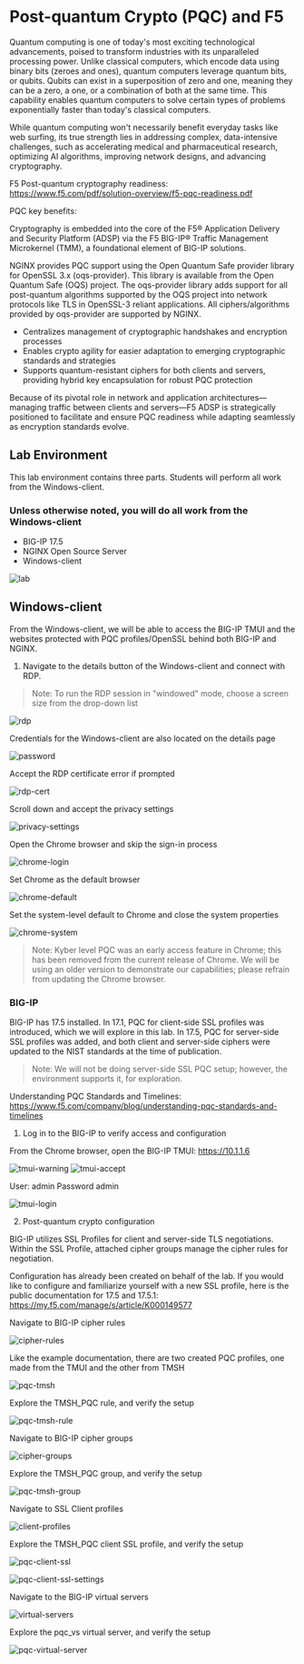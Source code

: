 # Post-quantum Crypto (PQC) and F5

Quantum computing is one of today's most exciting technological advancements, poised to transform industries with its unparalleled processing power. Unlike classical computers, which encode data using binary bits (zeroes and ones), quantum computers leverage quantum bits, or qubits. Qubits can exist in a superposition of zero and one, meaning they can be a zero, a one, or a combination of both at the same time. This capability enables quantum computers to solve certain types of problems exponentially faster than today's classical computers.

While quantum computing won't necessarily benefit everyday tasks like web surfing, its true strength lies in addressing complex, data-intensive challenges, such as accelerating medical and pharmaceutical research, optimizing AI algorithms, improving network designs, and advancing cryptography.

F5 Post-quantum cryptography readiness: https://www.f5.com/pdf/solution-overview/f5-pqc-readiness.pdf

PQC key benefits:

Cryptography is embedded into the core of the F5® Application Delivery and Security Platform (ADSP) via the F5 BIG-IP® Traffic Management Microkernel (TMM), a foundational
element of BIG-IP solutions. 

NGINX provides PQC support using the Open Quantum Safe provider library for OpenSSL 3.x (oqs-provider). This library is available from the Open Quantum Safe (OQS) project. The oqs-provider library adds support for all post-quantum algorithms supported by the OQS project into network protocols like TLS in OpenSSL-3 reliant applications. All ciphers/algorithms provided by oqs-provider are supported by NGINX. 

- Centralizes management of cryptographic handshakes and encryption processes
- Enables crypto agility for easier adaptation to emerging cryptographic standards and strategies
- Supports quantum-resistant ciphers for both clients and servers, providing hybrid key encapsulation for robust PQC protection

Because of its pivotal role in network and application architectures—managing traffic between clients and servers—F5 ADSP is strategically positioned to facilitate and ensure PQC readiness while adapting seamlessly as encryption standards evolve.

## Lab Environment

This lab environment contains three parts. Students will perform all work from the Windows-client.

### Unless otherwise noted, you will do all work from the Windows-client ###

- BIG-IP 17.5
- NGINX Open Source Server
- Windows-client

![lab](images/image00.png)

## Windows-client

From the Windows-client, we will be able to access the BIG-IP TMUI and the websites protected with PQC profiles/OpenSSL behind both BIG-IP and NGINX.

1. Navigate to the details button of the Windows-client and connect with RDP.

> Note: To run the RDP session in "windowed" mode, choose a screen size from the drop-down list

![rdp](images/image01.png)

Credentials for the Windows-client are also located on the details page

![password](images/image02.png)

Accept the RDP certificate error if prompted

![rdp-cert](images/image03.png)

Scroll down and accept the privacy settings

![privacy-settings](images/image04.png)

Open the Chrome browser and skip the sign-in process

![chrome-login](images/image05.png)

Set Chrome as the default browser

![chrome-default](images/image06.png)

Set the system-level default to Chrome and close the system properties

![chrome-system](images/image07.png)

> Note: Kyber level PQC was an early access feature in Chrome; this has been removed from the current release of Chrome. We will be using an older version to demonstrate our capabilities; please refrain from updating the Chrome browser.

### BIG-IP

BIG-IP has 17.5 installed. In 17.1, PQC for client-side SSL profiles was introduced, which we will explore in this lab. In 17.5, PQC for server-side SSL profiles was added, and both client and server-side ciphers were updated to the NIST standards at the time of publication.

> Note: We will not be doing server-side SSL PQC setup; however, the environment supports it, for exploration.

Understanding PQC Standards and Timelines: https://www.f5.com/company/blog/understanding-pqc-standards-and-timelines

1. Log in to the BIG-IP to verify access and configuration

From the Chrome browser, open the BIG-IP TMUI: https://10.1.1.6

![tmui-warning](images/image08.png)
![tmui-accept](images/image09.png)

User: admin
Password admin

![tmui-login](images/image10.png)

2. Post-quantum crypto configuration

BIG-IP utilizes SSL Profiles for client and server-side TLS negotiations. Within the SSL Profile, attached cipher groups manage the cipher rules for negotiation.

Configuration has already been created on behalf of the lab. If you would like to configure and familiarize yourself with a new SSL profile, here is the public documentation for 17.5 and 17.5.1: https://my.f5.com/manage/s/article/K000149577

Navigate to BIG-IP cipher rules

![cipher-rules](images/image11.png)

Like the example documentation, there are two created PQC profiles, one made from the TMUI and the other from TMSH

![pqc-tmsh](images/image12.png)

Explore the TMSH_PQC rule, and verify the setup

![pqc-tmsh-rule](images/image13.png)

Navigate to BIG-IP cipher groups

![cipher-groups](images/image14.png)

Explore the TMSH_PQC group, and verify the setup

![pqc-tmsh-group](images/image15.png)

Navigate to SSL Client profiles

![client-profiles](images/image16.png)

Explore the TMSH_PQC client SSL profile, and verify the setup

![pqc-client-ssl](images/image17.png)

![pqc-client-ssl-settings](images/image18.png)

Navigate to the BIG-IP virtual servers

![virtual-servers](images/image19.png)

Explore the pqc_vs virtual server, and verify the setup

![pqc-virtual-server](images/image20.png)